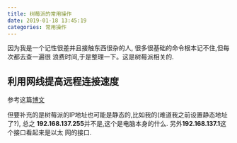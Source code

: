 ```yaml
---
title: 树莓派的常用操作
date: 2019-01-18 13:45:19
categories: 常用操作
---
```


因为我是一个记性很差并且接触东西很杂的人, 很多很基础的命令根本记不住,但每次都去查一遍很
浪费时间,于是整理一下。这是树莓派相关的.

## 利用网线提高远程连接速度

参考这篇[博文](https://www.linuxidc.com/Linux/2016-09/135474.htm)

但要补充的是树莓派的IP地址也可能是静态的,比如我的(难道我之前设置静态地址了?), 总之
**192.168.137.255**并不是,这个是电脑本身的什么. 另外**192.168.137.1**这个接口看起来是以太
网的接口.
